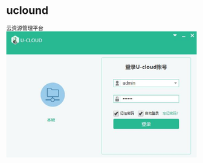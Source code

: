 # uclound
云资源管理平台
<img src='https://raw.githubusercontent.com/zky847798418/uclound/master/uclound/uclound-login.jpg'>
